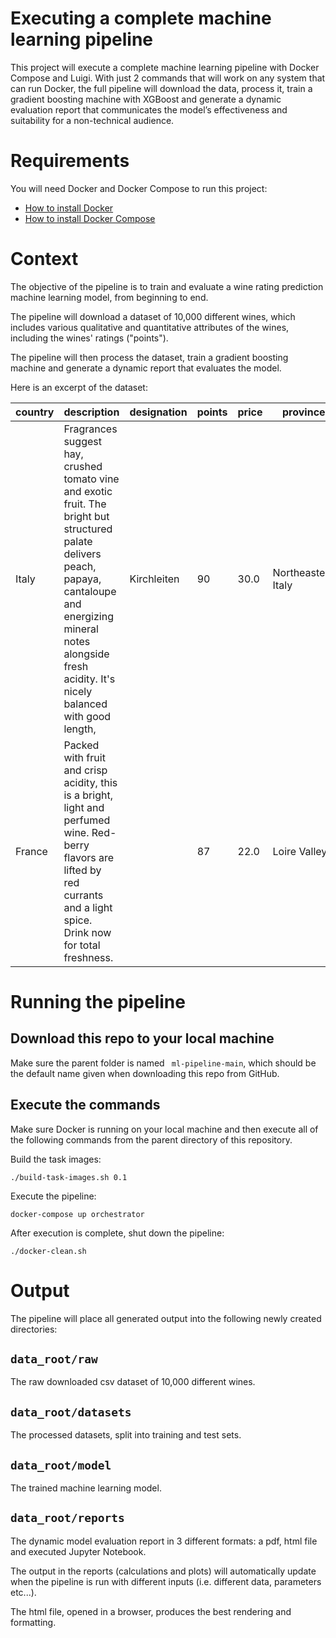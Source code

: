 # Executing a complete machine learning pipeline

This project will execute a complete machine learning pipeline with Docker Compose and Luigi.  With just 2 commands that will work on any system that can run Docker, the full pipeline will download the data, process it, train a gradient boosting machine with XGBoost and generate a dynamic evaluation report that communicates the model’s effectiveness and suitability for a non-technical audience.

# Requirements

You will need Docker and Docker Compose to run this project: 

* [How to install Docker](https://docs.docker.com/engine/installation/)
* [How to install Docker Compose](https://docs.docker.com/compose/install/)

# Context

The objective of the pipeline is to train and evaluate a wine rating prediction machine learning model, from beginning to end. 

The pipeline will download a dataset of 10,000 different wines, which includes various qualitative and quantitative attributes of the wines, including the wines' ratings ("points").

The pipeline will then process the dataset, train a gradient boosting machine and generate a dynamic report that evaluates the model.

Here is an excerpt of the dataset:

country|description|designation|points|price|province|region_1|region_2|taster_name|taster_twitter_handle|title|variety|winery
---|---|---|---|---|---|---|---|---|---|---|---|---
Italy|Fragrances suggest hay, crushed tomato vine and exotic fruit. The bright but structured palate delivers peach, papaya, cantaloupe and energizing mineral notes alongside fresh acidity. It's nicely balanced with good length,|Kirchleiten|90|30.0|Northeastern Italy|Alto Adige||Kerin O’Keefe|@kerinokeefe|Tiefenbrunner 2012 Kirchleiten Sauvignon (Alto Adige)|Sauvignon|Tiefenbrunner
France|Packed with fruit and crisp acidity, this is a bright, light and perfumed wine. Red-berry flavors are lifted by red currants and a light spice. Drink now for total freshness.||87|22.0|Loire Valley|Sancerre||Roger Voss|@vossroger|Bernard Reverdy et Fils 2014 Rosé (Sancerre)|Rosé|Bernard Reverdy et Fils

# Running the pipeline

## Download this repo to your local machine  

Make sure the parent folder is named ` ml-pipeline-main`, which should be the default name given when downloading this repo from GitHub.


## Execute the commands

Make sure Docker is running on your local machine and then execute all of the following commands from the parent directory of this repository.

Build the task images:

`./build-task-images.sh 0.1`

Execute the pipeline: 

`docker-compose up orchestrator`

After execution is complete, shut down the pipeline:

`./docker-clean.sh`

# Output

The pipeline will place all generated output into the following newly created directories:

## `data_root/raw`

The raw downloaded csv dataset of 10,000 different wines.

## `data_root/datasets`

The processed datasets, split into training and test sets.

## `data_root/model`

The trained machine learning model.

## `data_root/reports`

The dynamic model evaluation report in 3 different formats: a pdf, html file and executed Jupyter Notebook.

The output in the reports (calculations and plots) will automatically update when the pipeline is run with different inputs (i.e. different data, parameters etc...).

The html file, opened in a browser, produces the best rendering and formatting.
